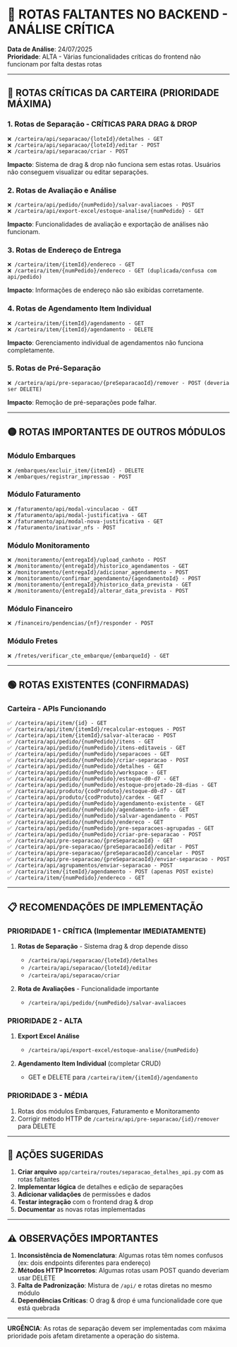 # 🚨 ROTAS FALTANTES NO BACKEND - ANÁLISE CRÍTICA

**Data de Análise**: 24/07/2025  
**Prioridade**: ALTA - Várias funcionalidades críticas do frontend não funcionam por falta destas rotas

---

## 🔴 ROTAS CRÍTICAS DA CARTEIRA (PRIORIDADE MÁXIMA)

### 1. Rotas de Separação - CRÍTICAS PARA DRAG & DROP
```
❌ /carteira/api/separacao/{loteId}/detalhes - GET
❌ /carteira/api/separacao/{loteId}/editar - POST  
❌ /carteira/api/separacao/criar - POST
```
**Impacto**: Sistema de drag & drop não funciona sem estas rotas. Usuários não conseguem visualizar ou editar separações.

### 2. Rotas de Avaliação e Análise
```
❌ /carteira/api/pedido/{numPedido}/salvar-avaliacoes - POST
❌ /carteira/api/export-excel/estoque-analise/{numPedido} - GET
```
**Impacto**: Funcionalidades de avaliação e exportação de análises não funcionam.

### 3. Rotas de Endereço de Entrega
```
❌ /carteira/item/{itemId}/endereco - GET
❌ /carteira/item/{numPedido}/endereco - GET (duplicada/confusa com api/pedido)
```
**Impacto**: Informações de endereço não são exibidas corretamente.

### 4. Rotas de Agendamento Item Individual  
```
❌ /carteira/item/{itemId}/agendamento - GET
❌ /carteira/item/{itemId}/agendamento - DELETE
```
**Impacto**: Gerenciamento individual de agendamentos não funciona completamente.

### 5. Rotas de Pré-Separação
```
❌ /carteira/api/pre-separacao/{preSeparacaoId}/remover - POST (deveria ser DELETE)
```
**Impacto**: Remoção de pré-separações pode falhar.

---

## 🟡 ROTAS IMPORTANTES DE OUTROS MÓDULOS

### Módulo Embarques
```
❌ /embarques/excluir_item/{itemId} - DELETE
❌ /embarques/registrar_impressao - POST
```

### Módulo Faturamento
```
❌ /faturamento/api/modal-vinculacao - GET
❌ /faturamento/api/modal-justificativa - GET
❌ /faturamento/api/modal-nova-justificativa - GET
❌ /faturamento/inativar_nfs - POST
```

### Módulo Monitoramento
```
❌ /monitoramento/{entregaId}/upload_canhoto - POST
❌ /monitoramento/{entregaId}/historico_agendamentos - GET
❌ /monitoramento/{entregaId}/adicionar_agendamento - POST
❌ /monitoramento/confirmar_agendamento/{agendamentoId} - POST
❌ /monitoramento/{entregaId}/historico_data_prevista - GET
❌ /monitoramento/{entregaId}/alterar_data_prevista - POST
```

### Módulo Financeiro
```
❌ /financeiro/pendencias/{nf}/responder - POST
```

### Módulo Fretes
```
❌ /fretes/verificar_cte_embarque/{embarqueId} - GET
```

---

## 🟢 ROTAS EXISTENTES (CONFIRMADAS)

### Carteira - APIs Funcionando
```
✅ /carteira/api/item/{id} - GET
✅ /carteira/api/item/{itemId}/recalcular-estoques - POST
✅ /carteira/api/item/{itemId}/salvar-alteracao - POST
✅ /carteira/api/pedido/{numPedido}/itens - GET
✅ /carteira/api/pedido/{numPedido}/itens-editaveis - GET
✅ /carteira/api/pedido/{numPedido}/separacoes - GET
✅ /carteira/api/pedido/{numPedido}/criar-separacao - POST
✅ /carteira/api/pedido/{numPedido}/detalhes - GET
✅ /carteira/api/pedido/{numPedido}/workspace - GET
✅ /carteira/api/pedido/{numPedido}/estoque-d0-d7 - GET
✅ /carteira/api/pedido/{numPedido}/estoque-projetado-28-dias - GET
✅ /carteira/api/produto/{codProduto}/estoque-d0-d7 - GET
✅ /carteira/api/produto/{codProduto}/cardex - GET
✅ /carteira/api/pedido/{numPedido}/agendamento-existente - GET
✅ /carteira/api/pedido/{numPedido}/agendamento-info - GET
✅ /carteira/api/pedido/{numPedido}/salvar-agendamento - POST
✅ /carteira/api/pedido/{numPedido}/endereco - GET
✅ /carteira/api/pedido/{numPedido}/pre-separacoes-agrupadas - GET
✅ /carteira/api/pedido/{numPedido}/criar-pre-separacao - POST
✅ /carteira/api/pre-separacao/{preSeparacaoId} - GET
✅ /carteira/api/pre-separacao/{preSeparacaoId}/editar - POST
✅ /carteira/api/pre-separacao/{preSeparacaoId}/cancelar - POST
✅ /carteira/api/pre-separacao/{preSeparacaoId}/enviar-separacao - POST
✅ /carteira/api/agrupamentos/enviar-separacao - POST
✅ /carteira/item/{itemId}/agendamento - POST (apenas POST existe)
✅ /carteira/item/{numPedido}/endereco - GET
```

---

## 📋 RECOMENDAÇÕES DE IMPLEMENTAÇÃO

### PRIORIDADE 1 - CRÍTICA (Implementar IMEDIATAMENTE)
1. **Rotas de Separação** - Sistema drag & drop depende disso
   - `/carteira/api/separacao/{loteId}/detalhes`
   - `/carteira/api/separacao/{loteId}/editar`
   - `/carteira/api/separacao/criar`

2. **Rota de Avaliações** - Funcionalidade importante
   - `/carteira/api/pedido/{numPedido}/salvar-avaliacoes`

### PRIORIDADE 2 - ALTA
1. **Export Excel Análise**
   - `/carteira/api/export-excel/estoque-analise/{numPedido}`

2. **Agendamento Item Individual** (completar CRUD)
   - GET e DELETE para `/carteira/item/{itemId}/agendamento`

### PRIORIDADE 3 - MÉDIA
1. Rotas dos módulos Embarques, Faturamento e Monitoramento
2. Corrigir método HTTP de `/carteira/api/pre-separacao/{id}/remover` para DELETE

---

## 🔧 AÇÕES SUGERIDAS

1. **Criar arquivo** `app/carteira/routes/separacao_detalhes_api.py` com as rotas faltantes
2. **Implementar lógica** de detalhes e edição de separações
3. **Adicionar validações** de permissões e dados
4. **Testar integração** com o frontend drag & drop
5. **Documentar** as novas rotas implementadas

---

## ⚠️ OBSERVAÇÕES IMPORTANTES

1. **Inconsistência de Nomenclatura**: Algumas rotas têm nomes confusos (ex: dois endpoints diferentes para endereço)
2. **Métodos HTTP Incorretos**: Algumas rotas usam POST quando deveriam usar DELETE
3. **Falta de Padronização**: Mistura de `/api/` e rotas diretas no mesmo módulo
4. **Dependências Críticas**: O drag & drop é uma funcionalidade core que está quebrada

---

**URGÊNCIA**: As rotas de separação devem ser implementadas com máxima prioridade pois afetam diretamente a operação do sistema.